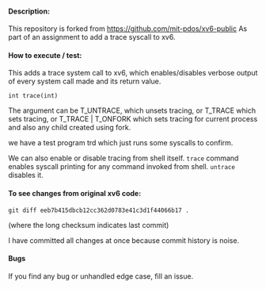 #### Description:

This repository is forked from https://github.com/mit-pdos/xv6-public
As part of an assignment to add a trace syscall to xv6.


#### How to execute / test:

This adds a trace system call to xv6, which enables/disables verbose output of every system call made and its return value.

`int trace(int)`

The argument can be T_UNTRACE, which unsets tracing, or T_TRACE which sets tracing, or T_TRACE | T_ONFORK which sets tracing for current process and also any child created using fork.

we have a test program trd which just runs some syscalls to confirm.

We can also enable or disable tracing from shell itself. `trace` command enables syscall printing for any command invoked from shell. `untrace` disables it.

#### To see changes from original xv6 code:

`git diff eeb7b415dbcb12cc362d0783e41c3d1f44066b17 .`

(where the long checksum indicates last commit)

I have committed all changes at once because commit history is noise.

#### Bugs
If you find any bug or unhandled edge case, fill an issue.
